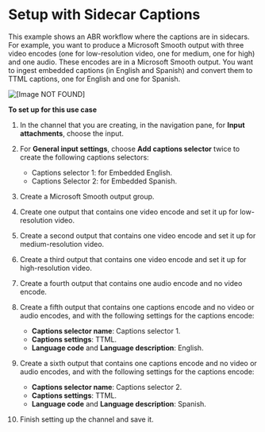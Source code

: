 # Setup with Sidecar Captions<a name="setup-with-procedure-b-captions"></a>

This example shows an ABR workflow where the captions are in sidecars\. For example, you want to produce a Microsoft Smooth output with three video encodes \(one for low\-resolution video, one for medium, one for high\) and one audio\. These encodes are in a Microsoft Smooth output\. You want to ingest embedded captions \(in English and Spanish\) and convert them to TTML captions, one for English and one for Spanish\. 

![\[Image NOT FOUND\]](http://docs.aws.amazon.com/medialive/latest/ug/images/captions_INembed_OUTembed_ABRmss_result.png)

**To set up for this use case**

1. In the channel that you are creating, in the navigation pane, for **Input attachments**, choose the input\. 

1. For **General input settings**, choose **Add captions selector** twice to create the following captions selectors:
   + Captions selector 1: for Embedded English\.
   + Captions Selector 2: for Embedded Spanish\.

1. Create a Microsoft Smooth output group\.

1. Create one output that contains one video encode and set it up for low\-resolution video\.

1. Create a second output that contains one video encode and set it up for medium\-resolution video\.

1. Create a third output that contains one video encode and set it up for high\-resolution video\.

1. Create a fourth output that contains one audio encode and no video encode\.

1. Create a fifth output that contains one captions encode and no video or audio encodes, and with the following settings for the captions encode:
   + **Captions selector name**: Captions selector 1\.
   + **Captions settings**: TTML\. 
   + **Language code** and **Language description**: English\.

1. Create a sixth output that contains one captions encode and no video or audio encodes, and with the following settings for the captions encode:
   + **Captions selector name**: Captions selector 2\.
   + **Captions settings**: TTML\. 
   + **Language code** and **Language description**: Spanish\.

1. Finish setting up the channel and save it\. 